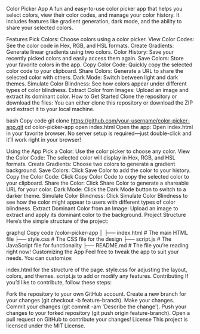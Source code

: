 Color Picker App
A fun and easy-to-use color picker app that helps you select colors, view their color codes, and manage your color history. It includes features like gradient generation, dark mode, and the ability to share your selected colors.

Features
Pick Colors: Choose colors using a color picker.
View Color Codes: See the color code in Hex, RGB, and HSL formats.
Create Gradients: Generate linear gradients using two colors.
Color History: Save your recently picked colors and easily access them again.
Save Colors: Store your favorite colors in the app.
Copy Color Code: Quickly copy the selected color code to your clipboard.
Share Colors: Generate a URL to share the selected color with others.
Dark Mode: Switch between light and dark themes.
Simulate Color Blindness: See how colors appear under different types of color blindness.
Extract Color from Images: Upload an image and extract its dominant color.
How to Get Started
Clone the repository or download the files: You can either clone this repository or download the ZIP and extract it to your local machine.

bash
Copy code
git clone https://github.com/your-username/color-picker-app.git
cd color-picker-app
open index.html
Open the app: Open index.html in your favorite browser. No server setup is required—just double-click and it’ll work right in your browser!

Using the App
Pick a Color: Use the color picker to choose any color.
View the Color Code: The selected color will display in Hex, RGB, and HSL formats.
Create Gradients: Choose two colors to generate a gradient background.
Save Colors: Click Save Color to add the color to your history.
Copy the Color Code: Click Copy Color Code to copy the selected color to your clipboard.
Share the Color: Click Share Color to generate a shareable URL for your color.
Dark Mode: Click the Dark Mode button to switch to a darker theme.
Simulate Color Blindness: Click Simulate Color Blindness to see how the color might appear to users with different types of color blindness.
Extract Dominant Color from an Image: Upload an image to extract and apply its dominant color to the background.
Project Structure
Here’s the simple structure of the project:

graphql
Copy code
/color-picker-app
│
├── index.html           # The main HTML file
├── style.css            # The CSS file for the design
├── script.js            # The JavaScript file for functionality
├── README.md            # The file you’re reading right now!
Customizing the App
Feel free to tweak the app to suit your needs. You can customize:

index.html for the structure of the page.
style.css for adjusting the layout, colors, and themes.
script.js to add or modify any features.
Contributing
If you’d like to contribute, follow these steps:

Fork the repository to your own GitHub account.
Create a new branch for your changes (git checkout -b feature-branch).
Make your changes.
Commit your changes (git commit -am 'Describe the change').
Push your changes to your forked repository (git push origin feature-branch).
Open a pull request on GitHub to contribute your changes!
License
This project is licensed under the MIT License.
